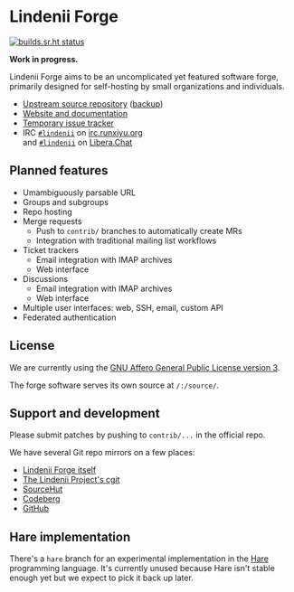 # Lindenii Forge

[![builds.sr.ht status](https://builds.sr.ht/~runxiyu/forge.svg)](https://builds.sr.ht/~runxiyu/forge?)

**Work in progress.**

Lindenii Forge aims to be an uncomplicated yet featured software forge,
primarily designed for self-hosting by small organizations and individuals.

* [Upstream source repository](https://forge.lindenii.runxiyu.org/lindenii/forge/:/repos/server/)
  ([backup](https://git.lindenii.runxiyu.org/forge.git/))
* [Website and documentation](https://lindenii.runxiyu.org/forge/)
* [Temporary issue tracker](https://todo.sr.ht/~runxiyu/forge)
* IRC [`#lindenii`](https://webirc.runxiyu.org/kiwiirc/#lindenii)
  on [irc.runxiyu.org](https://irc.runxiyu.org)\
  and [`#lindenii`](https://web.libera.chat/#lindenii)
  on [Libera.Chat](https://libera.chat)

## Planned features

* Umambiguously parsable URL
* Groups and subgroups
* Repo hosting
* Merge requests
  * Push to `contrib/` branches to automatically create MRs
  * Integration with traditional mailing list workflows
* Ticket trackers
  * Email integration with IMAP archives
  * Web interface
* Discussions
  * Email integration with IMAP archives
  * Web interface
* Multiple user interfaces: web, SSH, email, custom API
* Federated authentication

## License

We are currently using the
[GNU Affero General Public License version 3](https://www.gnu.org/licenses/agpl-3.0.html).

The forge software serves its own source at `/:/source/`.

## Support and development

Please submit patches by pushing to `contrib/...` in the official repo.

We have several Git repo mirrors on a few places:
* [Lindenii Forge itself](https://forge.lindenii.runxiyu.org/lindenii/forge/:/repos/server/)
* [The Lindenii Project's cgit](https://git.lindenii.runxiyu.org/forge.git/)
* [SourceHut](https://git.sr.ht/~runxiyu/forge/)
* [Codeberg](https://codeberg.org/lindenii/forge/)
* [GitHub](https://github.com/runxiyu/forge/)

## Hare implementation

There's a `hare` branch for an experimental implementation in the
[Hare](https://harelang.org) programming language. It's currently unused
because Hare isn't stable enough yet but we expect to pick it back up later.
